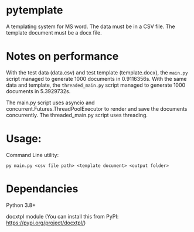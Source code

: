 # pytemplate
A templating system for MS word.
The data must be in a CSV file. The template document must be a docx file.

# Notes on performance
With the test data (data.csv) and test template (template.docx), the `main.py` script managed to generate 1000 documents in 0.9116356s.
With the same data and template, the `threaded_main.py` script managed to generate 1000 documents in 5.3929732s.

The main.py script uses asyncio and concurrent.Futures.ThreadPoolExecutor to render and save the documents concurrently. The threaded_main.py script uses threading.


# Usage:
Command Line utility:
```
py main.py <csv file path> <template document> <output folder>
```
# Dependancies
Python 3.8+

docxtpl module (You can install this from PyPI: https://pypi.org/project/docxtpl/)




